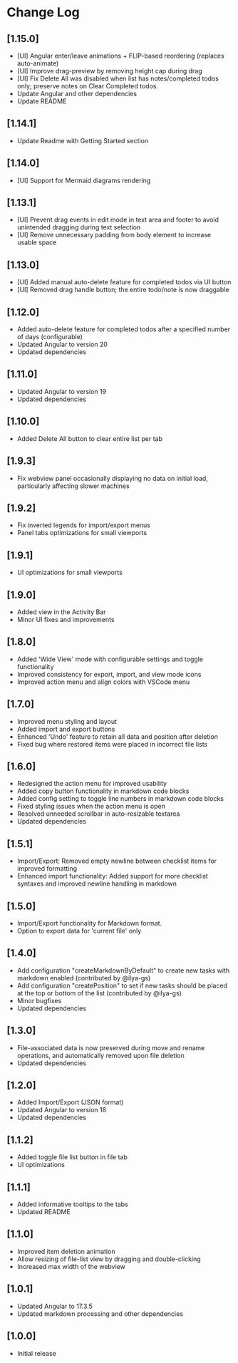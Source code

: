 # Change Log

## [1.15.0]

- [UI] Angular enter/leave animations + FLIP-based reordering (replaces auto-animate)
- [UI] Improve drag-preview by removing height cap during drag
- [UI] Fix Delete All was disabled when list has notes/completed todos only; preserve notes on Clear Completed todos.
- Update Angular and other dependencies
- Update README

## [1.14.1]

- Update Readme with Getting Started section

## [1.14.0]

- [UI] Support for Mermaid diagrams rendering

## [1.13.1]

- [UI] Prevent drag events in edit mode in text area and footer to avoid unintended dragging during text selection
- [UI] Remove unnecessary padding from body element to increase usable space

## [1.13.0]

- [UI] Added manual auto-delete feature for completed todos via UI button
- [UI] Removed drag handle button; the entire todo/note is now draggable

## [1.12.0]

- Added auto-delete feature for completed todos after a specified number of days (configurable)
- Updated Angular to version 20
- Updated dependencies

## [1.11.0]

- Updated Angular to version 19
- Updated dependencies

## [1.10.0]

- Added Delete All button to clear entire list per tab

## [1.9.3]

- Fix webview panel occasionally displaying no data on initial load, particularly affecting slower machines

## [1.9.2]

- Fix inverted legends for import/export menus
- Panel tabs optimizations for small viewports

## [1.9.1]

- UI optimizations for small viewports

## [1.9.0]

- Added view in the Activity Bar
- Minor UI fixes and improvements

## [1.8.0]

- Added 'Wide View' mode with configurable settings and toggle functionality
- Improved consistency for export, import, and view mode icons
- Improved action menu and align colors with VSCode menu

## [1.7.0]

- Improved menu styling and layout
- Added import and export buttons
- Enhanced 'Undo' feature to retain all data and position after deletion
- Fixed bug where restored items were placed in incorrect file lists

## [1.6.0]

- Redesigned the action menu for improved usability
- Added copy button functionality in markdown code blocks
- Added config setting to toggle line numbers in markdown code blocks
- Fixed styling issues when the action menu is open
- Resolved unneeded scrollbar in auto-resizable textarea
- Updated dependencies

## [1.5.1]

- Import/Export: Removed empty newline between checklist items for improved formatting
- Enhanced import functionality: Added support for more checklist syntaxes and improved newline handling in markdown

## [1.5.0]

- Import/Export functionality for Markdown format.
- Option to export data for 'current file' only

## [1.4.0]

- Add configuration "createMarkdownByDefault" to create new tasks with markdown enabled (contributed by @ilya-gs)
- Add configuration "createPosition" to set if new tasks should be placed at the top or bottom of the list (contributed by @ilya-gs)
- Minor bugfixes
- Updated dependencies

## [1.3.0]

- File-associated data is now preserved during move and rename operations, and automatically removed upon file deletion
- Updated dependencies

## [1.2.0]

- Added Import/Export (JSON format)
- Updated Angular to version 18
- Updated dependencies

## [1.1.2]

- Added toggle file list button in file tab
- UI optimizations

## [1.1.1]

- Added informative tooltips to the tabs
- Updated README

## [1.1.0]

- Improved item deletion animation
- Allow resizing of file-list view by dragging and double-clicking
- Increased max width of the webview

## [1.0.1]

- Updated Angular to 17.3.5
- Updated markdown processing and other dependencies

## [1.0.0]

- Initial release
